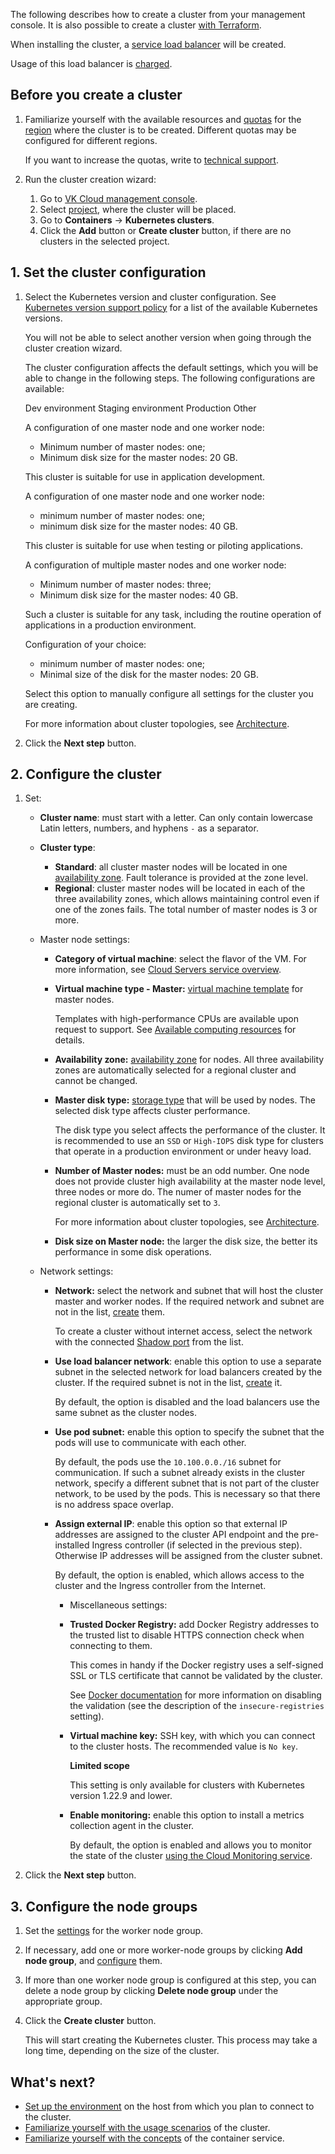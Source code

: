 The following describes how to create a cluster from your management console. It is also possible to create a cluster [with Terraform](../create-terraform).

<warn>

When installing the cluster, a [service load balancer](/en/networks/balancing/concepts/load-balancer#types_of_load_balancers) will be created.

Usage of this load balancer is [charged](/en/networks/vnet/tariffication).

</warn>

## Before you create a cluster

1. Familiarize yourself with the available resources and [quotas](/en/tools-for-using-services/account/concepts/quotasandlimits) for the [region](/en/tools-for-using-services/account/concepts/regions) where the cluster is to be created. Different quotas may be configured for different regions.

   If you want to increase the quotas, write to [technical support](mailto:support@mcs.mail.ru).

1. Run the cluster creation wizard:

   1. Go to [VK Cloud management console](https://msk.cloud.vk.com/app/).
   1. Select [project](../../../../../tools-for-using-services/account/concepts/projects), where the cluster will be placed.
   1. Go to **Containers** → **Kubernetes clusters**.
   1. Click the **Add** button or **Create cluster** button, if there are no clusters in the selected project.

## 1. Set the cluster configuration

1. Select the Kubernetes version and cluster configuration. See [Kubernetes version support policy](../../../concepts/versions/version-support) for a list of the available Kubernetes versions.

   You will not be able to select another version when going through the cluster creation wizard.

   The cluster configuration affects the default settings, which you will be able to change in the following steps. The following configurations are available:

   <tabs>
   <tablist>
   <tab>Dev environment</tab>
   <tab>Staging environment</tab>
   <tab>Production</tab>
   <tab>Other</tab>
   </tablist>
   <tabpanel>

   A configuration of one master node and one worker node:

   - Minimum number of master nodes: one;
   - Minimum disk size for the master nodes: 20 GB.

   This cluster is suitable for use in application development.

   </tabpanel>
   <tabpanel>

   A configuration of one master node and one worker node:

   - minimum number of master nodes: one;
   - minimum disk size for the master nodes: 40 GB.

   This cluster is suitable for use when testing or piloting applications.

   </tabpanel>
   <tabpanel>

   A configuration of multiple master nodes and one worker node:

   - Minimum number of master nodes: three;
   - Minimum disk size for the master nodes: 40 GB.

   Such a cluster is suitable for any task, including the routine operation of applications in a production environment.

   </tabpanel>
   <tabpanel>

   Configuration of your choice:

   - minimum number of master nodes: one;
   - Minimal size of the disk for the master nodes: 20 GB.

   Select this option to manually configure all settings for the cluster you are creating.

   </tabpanel>
   </tabs>

   For more information about cluster topologies, see [Architecture](../../../concepts/architecture#cluster_topologies).

1. Click the **Next step** button.

## 2. Configure the cluster

1. Set:

   - **Cluster name**: must start with a letter. Can only contain lowercase Latin letters, numbers, and hyphens `-` as a separator.

   - **Cluster type**:

     - **Standard**: all cluster master nodes will be located in one [availability zone](/en/intro/start/concepts/architecture#az). Fault tolerance is provided at the zone level.
     - **Regional**: cluster master nodes will be located in each of the three availability zones, which allows maintaining control even if one of the zones fails. The total number of master nodes is 3 or more.

   - Master node settings:

     - **Category of virtual machine**: select the flavor of the VM. For more information, see [Cloud Servers service overview](/en/computing/iaas/concepts/about#flavors).

     - **Virtual machine type - Master:** [virtual machine template](../../../concepts/flavors#configuration_templates) for master nodes.

       Templates with high-performance CPUs are available upon request to support. See [Available computing resources](../../../concepts/flavors#configuration_templates) for details.

     - **Availability zone:** [availability zone](/en/intro/start/concepts/architecture#az) for nodes. All three availability zones are automatically selected for a regional cluster and cannot be changed.
     - **Master disk type:** [storage type](../../../concepts/storage#storage_types) that will be used by nodes. The selected disk type affects cluster performance.

       <warn>

       The disk type you select affects the performance of the cluster. It is recommended to use an `SSD` or `High-IOPS` disk type for clusters that operate in a production environment or under heavy load.

       </warn>

     - **Number of Master nodes:** must be an odd number. One node does not provide cluster high availability at the master node level, three nodes or more do. The numer of master nodes for the regional cluster is automatically set to `3`.

       For more information about cluster topologies, see [Architecture](../../../concepts/architecture#cluster_topologies).

     - **Disk size on Master node:** the larger the disk size, the better its performance in some disk operations.

   - Network settings:

     - **Network:** select the network and subnet that will host the cluster master and worker nodes. If the required network and subnet are not in the list, [create](/en/networks/vnet/service-management/net#creating_network) them.

        <info>

        To create a cluster without internet access, select the network with the connected [Shadow port](/en/networks/vnet/concepts/ips-and-inet#shadow_port) from the list.

        </info>

     - **Use load balancer network**: enable this option to use a separate subnet in the selected network for load balancers created by the cluster. If the required subnet is not in the list, [create](/en/networks/vnet/service-management/net#creating_network) it. 
     
       By default, the option is disabled and the load balancers use the same subnet as the cluster nodes.

     - **Use pod subnet:** enable this option to specify the subnet that the pods will use to communicate with each other.

       By default, the pods use the `10.100.0.0./16` subnet for communication. If such a subnet already exists in the cluster network, specify a different subnet that is not part of the cluster network, to be used by the pods. This is necessary so that there is no address space overlap.

     - **Assign external IP**: enable this option so that external IP addresses are assigned to the cluster API endpoint and the pre-installed Ingress controller (if selected in the previous step). Otherwise IP addresses will be assigned from the cluster subnet.

       By default, the option is enabled, which allows access to the cluster and the Ingress controller from the Internet.

        - Miscellaneous settings:

       - **Trusted Docker Registry:** add Docker Registry addresses to the trusted list to disable HTTPS connection check when connecting to them.

         This comes in handy if the Docker registry uses a self-signed SSL or TLS certificate that cannot be validated by the cluster.

         See [Docker documentation](https://docs.docker.com/registry/insecure/#deploy-a-plain-http-registry) for more information on disabling the validation (see the description of the `insecure-registries` setting).

       - **Virtual machine key:** SSH key, with which you can connect to the cluster hosts. The recommended value is `No key`.

         <info>

         **Limited scope**

         This setting is only available for clusters with Kubernetes version 1.22.9 and lower.

         </info>

       - **Enable monitoring:** enable this option to install a metrics collection agent in the cluster.

         By default, the option is enabled and allows you to monitor the state of the cluster [using the Cloud Monitoring service](/en/monitoring-services/monitoring/service-management/mon-setup-new).

1. Click the **Next step** button.

## 3. Configure the node groups

1. Set the [settings](../../helpers/node-group-settings) for the worker node group.

1. If necessary, add one or more worker-node groups by clicking **Add node group**, and [configure](../../helpers/node-group-settings) them.

1. If more than one worker node group is configured at this step, you can delete a node group by clicking **Delete node group** under the appropriate group.

1. Click the **Create cluster** button.

   This will start creating the Kubernetes cluster. This process may take a long time, depending on the size of the cluster.

## What's next?

- [Set up the environment](../../../connect) on the host from which you plan to connect to the cluster.
- [Familiarize yourself with the usage scenarios](../../../how-to-guides) of the cluster.
- [Familiarize yourself with the concepts](../../../concepts) of the container service.
